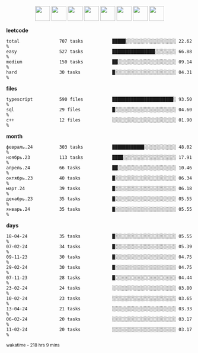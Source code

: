 <div align="center"><img src="https://assets.leetcode.com/static_assets/marketing/2024-100-lg.png" width="40" height="40"> <img src="https://assets.leetcode.com/static_assets/marketing/2024-50-lg.png" width="40" height="40"> <img src="https://assets.leetcode.com/static_assets/marketing/lg50.png" width="40" height="40"> <img src="https://leetcode.com/static/images/badges/dcc-2024-3.png" width="40" height="40"> <img src="https://leetcode.com/static/images/badges/dcc-2024-2.png" width="40" height="40"> <img src="https://leetcode.com/static/images/badges/dcc-2024-1.png" width="40" height="40"> <img src="https://leetcode.com/static/images/badges/dcc-2023-12.png" width="40" height="40"> <img src="https://leetcode.com/static/images/badges/dcc-2023-11.png" width="40" height="40"> </div>

**leetcode**
```text
total               707 tasks           █████░░░░░░░░░░░░░░░░░░░ 22.62 %             
easy                527 tasks           ████████████████░░░░░░░░ 66.88 %             
medium              150 tasks           ██░░░░░░░░░░░░░░░░░░░░░░ 09.14 %             
hard                30 tasks            █░░░░░░░░░░░░░░░░░░░░░░░ 04.31 %             
```

**files**
```text
typescript          590 files           ███████████████████████░ 93.50 %             
sql                 29 files            █░░░░░░░░░░░░░░░░░░░░░░░ 04.60 %             
c++                 12 files            ░░░░░░░░░░░░░░░░░░░░░░░░ 01.90 %             
```

**month**
```text
февраль.24          303 tasks           ████████████░░░░░░░░░░░░ 48.02 %             
ноябрь.23           113 tasks           ████░░░░░░░░░░░░░░░░░░░░ 17.91 %             
апрель.24           66 tasks            ██░░░░░░░░░░░░░░░░░░░░░░ 10.46 %             
октябрь.23          40 tasks            █░░░░░░░░░░░░░░░░░░░░░░░ 06.34 %             
март.24             39 tasks            █░░░░░░░░░░░░░░░░░░░░░░░ 06.18 %             
декабрь.23          35 tasks            █░░░░░░░░░░░░░░░░░░░░░░░ 05.55 %             
январь.24           35 tasks            █░░░░░░░░░░░░░░░░░░░░░░░ 05.55 %             
```

**days**
```text
18-04-24            35 tasks            █░░░░░░░░░░░░░░░░░░░░░░░ 05.55 %             
07-02-24            34 tasks            █░░░░░░░░░░░░░░░░░░░░░░░ 05.39 %             
09-11-23            30 tasks            █░░░░░░░░░░░░░░░░░░░░░░░ 04.75 %             
29-02-24            30 tasks            █░░░░░░░░░░░░░░░░░░░░░░░ 04.75 %             
07-11-23            28 tasks            █░░░░░░░░░░░░░░░░░░░░░░░ 04.44 %             
23-02-24            24 tasks            ░░░░░░░░░░░░░░░░░░░░░░░░ 03.80 %             
10-02-24            23 tasks            ░░░░░░░░░░░░░░░░░░░░░░░░ 03.65 %             
13-04-24            21 tasks            ░░░░░░░░░░░░░░░░░░░░░░░░ 03.33 %             
06-02-24            20 tasks            ░░░░░░░░░░░░░░░░░░░░░░░░ 03.17 %             
11-02-24            20 tasks            ░░░░░░░░░░░░░░░░░░░░░░░░ 03.17 %             
```

<sub>wakatime - 218 hrs 9 mins</sub>